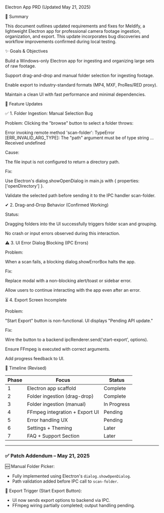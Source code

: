 Electron App PRD (Updated May 21, 2025)

📄 Summary

This document outlines updated requirements and fixes for Meldify, a lightweight Electron app for professional camera footage ingestion, organization, and export. This update incorporates bug discoveries and workflow improvements confirmed during local testing.

✨ Goals & Objectives

Build a Windows-only Electron app for ingesting and organizing large sets of raw footage.

Support drag-and-drop and manual folder selection for ingesting footage.

Enable export to industry-standard formats (MP4, MXF, ProRes/RED proxy).

Maintain a clean UI with fast performance and minimal dependencies.

💪 Feature Updates

✅ 1. Folder Ingestion: Manual Selection Bug

Problem:
Clicking the "browse" button to select a folder throws:

Error invoking remote method 'scan-folder': TypeError [ERR_INVALID_ARG_TYPE]: The "path" argument must be of type string ... Received undefined

Cause:

The file input is not configured to return a directory path.

Fix:

Use Electron's dialog.showOpenDialog in main.js with { properties: ['openDirectory'] }.

Validate the selected path before sending it to the IPC handler scan-folder.

✔ 2. Drag-and-Drop Behavior (Confirmed Working)

Status:

Dragging folders into the UI successfully triggers folder scan and grouping.

No crash or input errors observed during this interaction.

⚠ 3. UI Error Dialog Blocking (IPC Errors)

Problem:

When a scan fails, a blocking dialog.showErrorBox halts the app.

Fix:

Replace modal with a non-blocking alert/toast or sidebar error.

Allow users to continue interacting with the app even after an error.

⏳ 4. Export Screen Incomplete

Problem:

"Start Export" button is non-functional. UI displays "Pending API update."

Fix:

Wire the button to a backend ipcRenderer.send('start-export', options).

Ensure FFmpeg is executed with correct arguments.

Add progress feedback to UI.

📅 Timeline (Revised)

Phase | Focus | Status
------|-------|-------
1 | Electron app scaffold | Complete
2 | Folder ingestion (drag-drop) | Complete
3 | Folder ingestion (manual) | In Progress
4 | FFmpeg integration + Export UI | Pending
5 | Error handling UX | Pending
6 | Settings + Theming | Later
7 | FAQ + Support Section | Later

---

### ✅ Patch Addendum – May 21, 2025

🆕 Manual Folder Picker:
- Fully implemented using Electron's `dialog.showOpenDialog`.
- Path validation added before IPC call to `scan-folder`.

🚀 Export Trigger (Start Export Button):
- UI now sends export options to backend via IPC.
- FFmpeg wiring partially completed; output handling pending.
